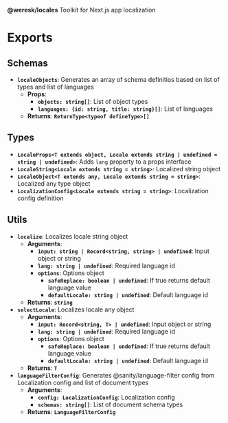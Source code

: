 **@weresk/locales**
Toolkit for Next.js app localization

# Exports

## Schemas

-   **`localeObjects`**: Generates an array of schema definitios based on list of types and list of languages
    -   **Props**:
        -   **`objects: string[]`**: List of object types
        -   **`languages: {id: string, title: string}[]`**: List of languages
    -   **Returns**: **`ReturnType<typeof defineType>[]`**

## Types

-   **`LocaleProps<T extends object, Locale extends string | undefined = string | undefined>`**: Adds `lang` property to a props interface
-   **`LocaleString<Locale extends string = string>`**: Localized string object
-   **`LocaleObject<T extends any, Locale extends string = string>`**: Localized any type object
-   **`LocalizationConfig<Locale extends string = string>`**: Localization config definition

## Utils

-   **`localize`**: Localizes locale string object
    -   **Arguments**:
        -   **`input: string | Record<string, string> | undefined`**: Input object or string
        -   **`lang: string | undefined`**: Required language id
        -   **`options`**: Options object
            -   **`safeReplace: boolean | undefined`**: If true returns default language value
            -   **`defaultLocale: string | undefined`**: Default language id
    -   **Returns**: **`string`**
-   **`selectLocale`**: Localizes locale any object
    -   **Arguments**:
        -   **`input: Record<string, T> | undefined`**: Input object or string
        -   **`lang: string | undefined`**: Required language id
        -   **`options`**: Options object
            -   **`safeReplace: boolean | undefined`**: If true returns default language value
            -   **`defaultLocale: string | undefined`**: Default language id
    -   **Returns**: **`T`**
-   **`languageFilterConfig`**: Generates @sanity/language-filter config from Localization config and list of document types
    -   **Arguments**:
        -   **`config: LocalizationConfig`**: Localization config
        -   **`schemas: string[]`**: List of document schema types
    -   **Returns**: **`LanguageFilterConfig`**
